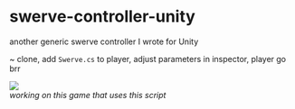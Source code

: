 # swerve-controller-unity
another generic swerve controller I wrote for Unity

~ clone, add `Swerve.cs` to player, adjust parameters in inspector, player go brr<br>

<img src="demo.gif"><br>
*working on this game that uses this script* 
